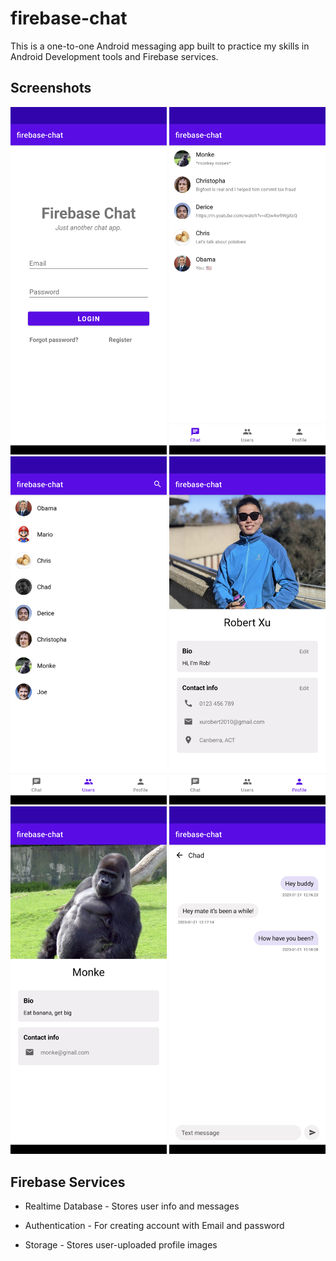 # firebase-chat

This is a one-to-one Android messaging app built to practice my skills in Android Development tools and Firebase services.

## Screenshots

<p align = "left" >
  <img width="250" src="img/login.png">
  <img width="250" src="img/chats.png">
  <img width="250" src="img/users.png">
  <img width="250" src="img/profile.png">
  <img width="250" src="img/user.png">
  <img width="250" src="img/chat.png">
</p>

## Firebase Services

- Realtime Database - Stores user info and messages

- Authentication - For creating account with Email and password

- Storage - Stores user-uploaded profile images